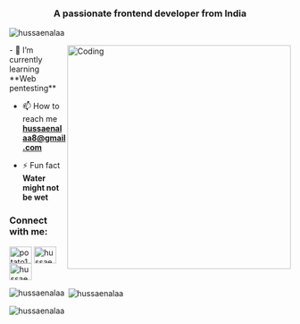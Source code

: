 <h3 align="center">A passionate frontend developer from India</h3>

<p align="left"> <img src="https://komarev.com/ghpvc/?username=hussaenalaa&label=Profile%20views&color=0e75b6&style=flat" alt="hussaenalaa" /> </p>
<img align="right" alt="Coding" width="400" src="https://i.pinimg.com/originals/f7/08/c5/f708c54c6b014940f54ba8d43f51cdfb.jpg"/>
- 🌱 I’m currently learning **Web pentesting**

- 📫 How to reach me **hussaenalaa8@gmail.com**

- ⚡ Fun fact **Water might not be wet**

<h3 align="left">Connect with me:</h3>
<p align="left">
<a href="https://www.codechef.com/users/potato121" target="blank"><img align="center" src="https://cdn.jsdelivr.net/npm/simple-icons@3.1.0/icons/codechef.svg" alt="potato121" height="30" width="40" /></a>
<a href="https://www.hackerrank.com/hussaen alaa" target="blank"><img align="center" src="https://raw.githubusercontent.com/rahuldkjain/github-profile-readme-generator/master/src/images/icons/Social/hackerrank.svg" alt="hussaen alaa" height="30" width="40" /></a>
<a href="https://codeforces.com/profile/hussaenalaa" target="blank"><img align="center" src="https://raw.githubusercontent.com/rahuldkjain/github-profile-readme-generator/master/src/images/icons/Social/codeforces.svg" alt="hussaenalaa" height="30" width="40" /></a>
</p>

<p><img align="left" src="https://github-readme-stats.vercel.app/api/top-langs?username=hussaenalaa&show_icons=true&locale=en&layout=compact" alt="hussaenalaa" /></p>

<p>&nbsp;<img align="center" src="https://github-readme-stats.vercel.app/api?username=hussaenalaa&show_icons=true&locale=en" alt="hussaenalaa" /></p>

<p><img align="center" src="https://github-readme-streak-stats.herokuapp.com/?user=hussaenalaa&" alt="hussaenalaa" /></p>
